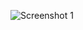 ![Screenshot 1](https://github.com/thiira/OOP2ASGN1/assets/97959190/86b56b55-524f-463e-9d7f-205540c6f01d)
